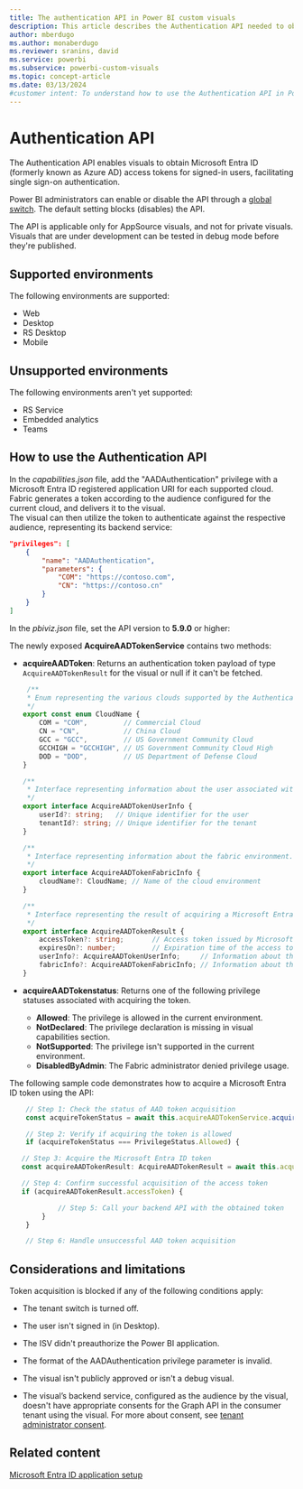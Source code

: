 ```yaml
---
title: The authentication API in Power BI custom visuals
description: This article describes the Authentication API needed to obtain Microsoft Entra ID access tokens for single sign-on (SSO) users.
author: mberdugo
ms.author: monaberdugo
ms.reviewer: sranins, david
ms.service: powerbi
ms.subservice: powerbi-custom-visuals
ms.topic: concept-article
ms.date: 03/13/2024
#customer intent: To understand how to use the Authentication API in Power BI custom visuals.
---
```


# Authentication API

The Authentication API enables visuals to obtain Microsoft Entra ID (formerly known as Azure AD) access tokens for signed-in users, facilitating single sign-on authentication.

Power BI administrators can enable or disable the API through a [global switch](/fabric/admin/organizational-visuals). The default setting blocks (disables) the API.

The API is applicable only for AppSource visuals, and not for private visuals. Visuals that are under development can be tested in debug mode before they're published.

## Supported environments

The following environments are supported:

* Web
* Desktop
* RS Desktop
* Mobile

## Unsupported environments

The following environments aren't yet supported:

* RS Service
* Embedded analytics
* Teams

## How to use the Authentication API

In the *capabilities.json* file, add the "AADAuthentication" privilege with a Microsoft Entra ID registered application URI for each supported cloud. Fabric generates a token according to the audience configured for the current cloud, and delivers it to the visual.  
The visual can then utilize the token to authenticate against the respective audience, representing its backend service:

```json
"privileges": [
    {
        "name": "AADAuthentication",
        "parameters": {
            "COM": "https://contoso.com",
            "CN": "https://contoso.cn"
        }
    }
]
```

In the *pbiviz.json* file, set the API version to **5.9.0** or higher:

The newly exposed **AcquireAADTokenService** contains two methods:

* **acquireAADToken**: Returns an authentication token payload of type `AcquireAADTokenResult` for the visual or null if it can't be fetched.

    ```typescript
     /**
     * Enum representing the various clouds supported by the Authentication API.
     */
    export const enum CloudName {
        COM = "COM",         // Commercial Cloud
        CN = "CN",           // China Cloud
        GCC = "GCC",         // US Government Community Cloud
        GCCHIGH = "GCCHIGH", // US Government Community Cloud High
        DOD = "DOD",         // US Department of Defense Cloud
    }
 
    /**
     * Interface representing information about the user associated with the token.
     */
    export interface AcquireAADTokenUserInfo {
        userId?: string;   // Unique identifier for the user
        tenantId?: string; // Unique identifier for the tenant
    }
 
    /**
     * Interface representing information about the fabric environment.
     */
    export interface AcquireAADTokenFabricInfo {
        cloudName?: CloudName; // Name of the cloud environment
    }
 
    /**
     * Interface representing the result of acquiring a Microsoft Entra ID token.
     */
    export interface AcquireAADTokenResult {
        accessToken?: string;       // Access token issued by Microsoft Entra ID
        expiresOn?: number;         // Expiration time of the access token
        userInfo?: AcquireAADTokenUserInfo;     // Information about the user associated with the token
        fabricInfo?: AcquireAADTokenFabricInfo; // Information about the fabric environment
    }
    ```

* **acquireAADTokenstatus**: Returns one of the following privilege statuses associated with acquiring the token.

  * **Allowed**: The privilege is allowed in the current environment.
  * **NotDeclared**: The privilege declaration is missing in visual capabilities section.
  * **NotSupported**: The privilege isn't supported in the current environment.
  * **DisabledByAdmin**: The Fabric administrator denied privilege usage.

The following sample code demonstrates how to acquire a Microsoft Entra ID token using the API:

 ```typescript
    // Step 1: Check the status of AAD token acquisition 
    const acquireTokenStatus = await this.acquireAADTokenService.acquireAADTokenStatus(); 
 
    // Step 2: Verify if acquiring the token is allowed 
    if (acquireTokenStatus === PrivilegeStatus.Allowed) { 
 
    // Step 3: Acquire the Microsoft Entra ID token
    const acquireAADTokenResult: AcquireAADTokenResult = await this.acquireAADTokenService.acquireAADToken(); 
 
    // Step 4: Confirm successful acquisition of the access token
    if (acquireAADTokenResult.accessToken) { 
 
            // Step 5: Call your backend API with the obtained token 
        } 
    } 
 
    // Step 6: Handle unsuccessful AAD token acquisition 
```

## Considerations and limitations

Token acquisition is blocked if any of the following conditions apply:​

* The tenant switch is turned off.

* The user isn't signed in (in Desktop).

* The ISV didn't preauthorize the Power BI application.

* The format of the AADAuthentication privilege parameter is invalid.

* The visual isn't publicly approved or isn't a debug visual.

* The visual’s backend service, configured as the audience by the visual, doesn't have appropriate consents for the Graph API in the consumer tenant using the visual. For more about consent, see [tenant administrator consent](entra-id-authentication.md#isv-consent).

## Related content

[Microsoft Entra ID application setup](./entra-id-authentication.md)
